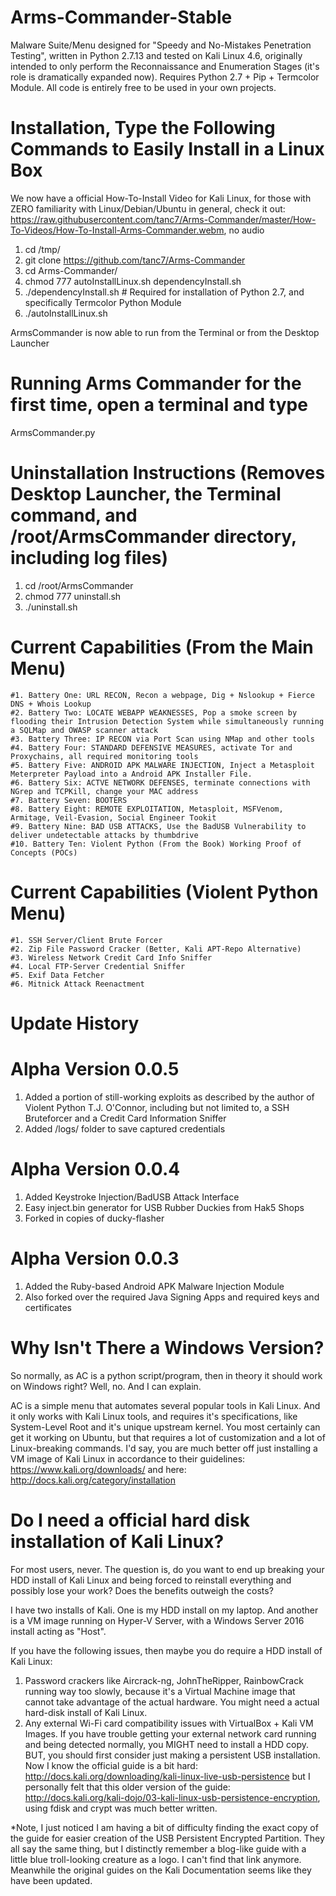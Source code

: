 # Arms-Commander-Stable
Malware Suite/Menu designed for "Speedy and No-Mistakes Penetration Testing", written in Python 2.7.13 and tested on Kali Linux 4.6, originally intended to only perform the Reconnaissance and Enumeration Stages (it's role is dramatically expanded now). Requires Python 2.7 + Pip + Termcolor Module. All code is entirely free to be used in your own projects. 

# Installation, Type the Following Commands to Easily Install in a Linux Box
We now have a official How-To-Install Video for Kali Linux, for those with ZERO familiarity with Linux/Debian/Ubuntu in general, check it out: https://raw.githubusercontent.com/tanc7/Arms-Commander/master/How-To-Videos/How-To-Install-Arms-Commander.webm, no audio
1. cd /tmp/
2. git clone https://github.com/tanc7/Arms-Commander
3. cd Arms-Commander/
4. chmod 777 autoInstallLinux.sh dependencyInstall.sh
5. ./dependencyInstall.sh # Required for installation of Python 2.7, and specifically Termcolor Python Module
6. ./autoInstallLinux.sh

ArmsCommander is now able to run from the Terminal or from the Desktop Launcher

# Running Arms Commander for the first time, open a terminal and type
ArmsCommander.py

# Uninstallation Instructions (Removes Desktop Launcher, the Terminal command, and /root/ArmsCommander directory, including log files)
1. cd /root/ArmsCommander
2. chmod 777 uninstall.sh
3. ./uninstall.sh

# Current Capabilities (From the Main Menu)
	#1. Battery One: URL RECON, Recon a webpage, Dig + Nslookup + Fierce DNS + Whois Lookup
	#2. Battery Two: LOCATE WEBAPP WEAKNESSES, Pop a smoke screen by flooding their Intrusion Detection System while simultaneously running a SQLMap and OWASP scanner attack
	#3. Battery Three: IP RECON via Port Scan using NMap and other tools
	#4. Battery Four: STANDARD DEFENSIVE MEASURES, activate Tor and Proxychains, all required monitoring tools
	#5. Battery Five: ANDROID APK MALWARE INJECTION, Inject a Metasploit Meterpreter Payload into a Android APK Installer File.
	#6. Battery Six: ACTVE NETWORK DEFENSES, terminate connections with NGrep and TCPKill, change your MAC address
	#7. Battery Seven: BOOTERS
	#8. Battery Eight: REMOTE EXPLOITATION, Metasploit, MSFVenom, Armitage, Veil-Evasion, Social Engineer Tookit
	#9. Battery Nine: BAD USB ATTACKS, Use the BadUSB Vulnerability to deliver undetectable attacks by thumbdrive
	#10. Battery Ten: Violent Python (From the Book) Working Proof of Concepts (POCs)

# Current Capabilities (Violent Python Menu)
	#1. SSH Server/Client Brute Forcer
	#2. Zip File Password Cracker (Better, Kali APT-Repo Alternative)
	#3. Wireless Network Credit Card Info Sniffer
	#4. Local FTP-Server Credential Sniffer
	#5. Exif Data Fetcher
	#6. Mitnick Attack Reenactment 

# Update History

# Alpha Version 0.0.5

1. Added a portion of still-working exploits as described by the author of Violent Python T.J. O'Connor, including but not limited to, a SSH Bruteforcer and a Credit Card Information Sniffer
2. Added /logs/ folder to save captured credentials

# Alpha Version 0.0.4

1. Added Keystroke Injection/BadUSB Attack Interface
2. Easy inject.bin generator for USB Rubber Duckies from Hak5 Shops
3. Forked in copies of ducky-flasher

# Alpha Version 0.0.3
1. Added the Ruby-based Android APK Malware Injection Module
2. Also forked over the required Java Signing Apps and required keys and certificates

# Why Isn't There a Windows Version?
So normally, as AC is a python script/program, then in theory it should work on Windows right? Well, no. And I can explain.

AC is a simple menu that automates several popular tools in Kali Linux. And it only works with Kali Linux tools, and requires it's specifications, like System-Level Root and it's unique upstream kernel. You most certainly can get it working on Ubuntu, but that requires a lot of customization and a lot of Linux-breaking commands. I'd say, you are much better off just installing a VM image of Kali Linux in accordance to their guidelines: https://www.kali.org/downloads/ and here: http://docs.kali.org/category/installation

# Do I need a official hard disk installation of Kali Linux?
For most users, never. The question is, do you want to end up breaking your HDD install of Kali Linux and being forced to reinstall everything and possibly lose your work? Does the benefits outweigh the costs? 

I have two installs of Kali. One is my HDD install on my laptop. And another is a VM image running on Hyper-V Server, with a Windows Server 2016 install acting as "Host".

If you have the following issues, then maybe you do require a HDD install of Kali Linux:
1. Password crackers like Aircrack-ng, JohnTheRipper, RainbowCrack running way too slowly, because it's a Virtual Machine image that cannot take advantage of the actual hardware. You might need a actual hard-disk install of Kali Linux.
2. Any external Wi-Fi card compatibility issues with VirtualBox + Kali VM Images. If you have trouble getting your external network card running and being detected normally, you MIGHT need to install a HDD copy. BUT, you should first consider just making a persistent USB installation. Now I know the official guide is a bit hard: http://docs.kali.org/downloading/kali-linux-live-usb-persistence but I personally felt that this older version of the guide: http://docs.kali.org/kali-dojo/03-kali-linux-usb-persistence-encryption, using fdisk and crypt was much better written.

*Note, I just noticed I am having a bit of difficulty finding the exact copy of the guide for easier creation of the USB Persistent Encrypted Partition. They all say the same thing, but I distinctly remember a blog-like guide with a little blue troll-looking creature as a logo. I can't find that link anymore. Meanwhile the original guides on the Kali Documentation seems like they have been updated. 
